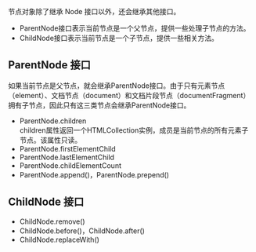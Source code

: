 节点对象除了继承 Node 接口以外，还会继承其他接口。  
* ParentNode接口表示当前节点是一个父节点，提供一些处理子节点的方法。
* ChildNode接口表示当前节点是一个子节点，提供一些相关方法。   
## ParentNode 接口 
如果当前节点是父节点，就会继承ParentNode接口。由于只有元素节点（element）、文档节点（document）和文档片段节点（documentFragment）拥有子节点，因此只有这三类节点会继承ParentNode接口。
* ParentNode.children  
children属性返回一个HTMLCollection实例，成员是当前节点的所有元素子节点。该属性只读。
* ParentNode.firstElementChild
* ParentNode.lastElementChild
* ParentNode.childElementCount
* ParentNode.append()，ParentNode.prepend()
## ChildNode 接口
* ChildNode.remove()
* ChildNode.before()，ChildNode.after()
* ChildNode.replaceWith()
